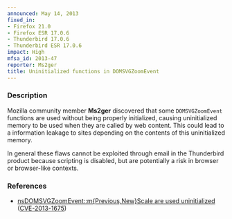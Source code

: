 ```yaml
---
announced: May 14, 2013
fixed_in:
- Firefox 21.0
- Firefox ESR 17.0.6
- Thunderbird 17.0.6
- Thunderbird ESR 17.0.6
impact: High
mfsa_id: 2013-47
reporter: Ms2ger
title: Uninitialized functions in DOMSVGZoomEvent
---
```


<h3>Description</h3>

<p>Mozilla community member <strong>Ms2ger</strong> discovered that some
<code>DOMSVGZoomEvent</code> functions are used without being properly
initialized, causing uninitialized memory to be used when they are called by web
content. This could lead to a information leakage to sites depending on the
contents of this uninitialized memory.
</p>

<p class="note">In general these flaws cannot be exploited through email in the
Thunderbird product because scripting is disabled, but are
potentially a risk in browser or browser-like contexts.</p>


<h3>References</h3>

<ul>
  <li><a href="https://bugzilla.mozilla.org/show_bug.cgi?id=866825">
      nsDOMSVGZoomEvent::m{Previous,New}Scale are used uninitialized</a> (<a href="http://cve.mitre.org/cgi-bin/cvename.cgi?name=CVE-2013-1675" class="ex-ref">CVE-2013-1675</a>)</li>
</ul>



